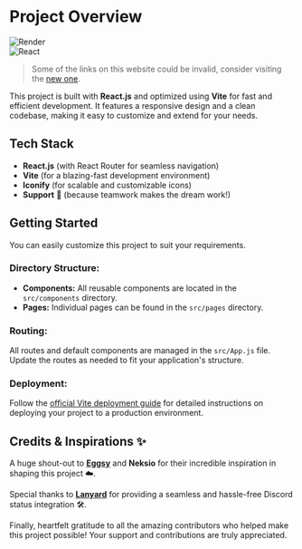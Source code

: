 # Project Overview

![Render](https://img.shields.io/badge/Render-46E3B7?style=for-the-badge&logo=render&logoColor=white)  
![React](https://img.shields.io/badge/React-20232A?style=for-the-badge&logo=react&logoColor=61DAFB)

> Some of the links on this website could be invalid, consider visiting the [new one](https://notsnip.vercel.app).

This project is built with **React.js** and optimized using **Vite** for fast and efficient development. It features a responsive design and a clean codebase, making it easy to customize and extend for your needs.

## Tech Stack

- **React.js** (with React Router for seamless navigation)
- **Vite** (for a blazing-fast development environment)
- **Iconify** (for scalable and customizable icons)
- **Support** 🤝 (because teamwork makes the dream work!)

## Getting Started

You can easily customize this project to suit your requirements.  

### Directory Structure:
- **Components:** All reusable components are located in the `src/components` directory.  
- **Pages:** Individual pages can be found in the `src/pages` directory.  

### Routing:
All routes and default components are managed in the `src/App.js` file. Update the routes as needed to fit your application's structure.

### Deployment:
Follow the [official Vite deployment guide](https://vitejs.dev/guide/static-deploy) for detailed instructions on deploying your project to a production environment.

## Credits & Inspirations ✨

A huge shout-out to **[Eggsy](https://eggsy.xyz)** and **Neksio** for their incredible inspiration in shaping this project ☁️.

Special thanks to **[Lanyard](https://github.com/Phineas/Lanyard)** for providing a seamless and hassle-free Discord status integration 🛠️.

Finally, heartfelt gratitude to all the amazing contributors who helped make this project possible! Your support and contributions are truly appreciated.  
